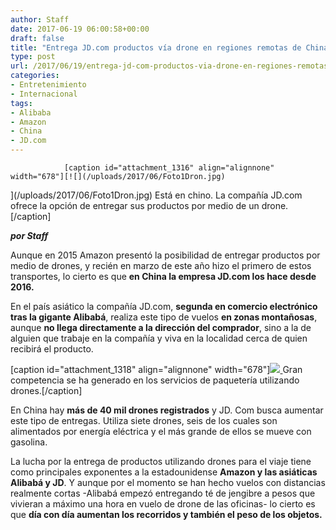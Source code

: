 ```yaml
---
author: Staff
date: 2017-06-19 06:00:58+00:00
draft: false
title: "Entrega JD.com productos vía drone en regiones remotas de China"
type: post
url: /2017/06/19/entrega-jd-com-productos-via-drone-en-regiones-remotas-de-china/
categories:
- Entretenimiento
- Internacional
tags:
- Alibaba
- Amazon
- China
- JD.com
---
```



				[caption id="attachment_1316" align="alignnone" width="678"][![](/uploads/2017/06/Foto1Dron.jpg)
](/uploads/2017/06/Foto1Dron.jpg) Está en chino. La compañía JD.com ofrece la opción de entregar sus productos por medio de un drone.[/caption]

_**por Staff**_

Aunque en 2015 Amazon presentó la posibilidad de entregar productos por medio de drones, y recién en marzo de este año hizo el primero de estos transportes, lo cierto es que **en China la empresa JD.com los hace desde 2016.**

En el país asiático la compañía JD.com, **segunda en comercio electrónico tras la gigante Alibabá**, realiza este tipo de vuelos **en zonas montañosas**, aunque **no llega directamente a la dirección del comprador**, sino a la de alguien que trabaje en la compañía y viva en la localidad cerca de quien recibirá el producto.

[caption id="attachment_1318" align="alignnone" width="678"][![](/uploads/2017/06/Foto2Dron.jpg)
](/uploads/2017/06/Foto2Dron.jpg) Gran competencia se ha generado en los servicios de paquetería utilizando drones.[/caption]

En China hay **más de 40 mil drones registrados** y JD. Com busca aumentar este tipo de entregas. Utiliza siete drones, seis de los cuales son alimentados por energía eléctrica y el más grande de ellos se mueve con gasolina.

La lucha por la entrega de productos utilizando drones para el viaje tiene como principales exponentes a la estadounidense **Amazon y las asiáticas Alibabá y JD**. Y aunque por el momento se han hecho vuelos con distancias realmente cortas -Alibabá empezó entregando té de jengibre a pesos que vivieran a máximo una hora en vuelo de drone de las oficinas- lo cierto es que **día con día aumentan los recorridos y también el peso de los objetos.**

		
